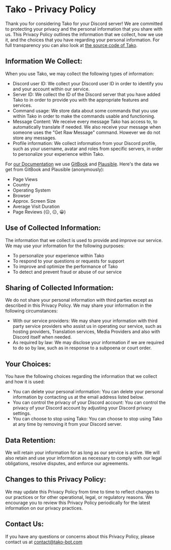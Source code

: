 # Tako - Privacy Policy
Thank you for considering Tako for your Discord server! We are committed to protecting your privacy and the personal information that you share with us. This Privacy Policy outlines the information that we collect, how we use it, and the choices that you have regarding your personal information. For full transparency you can also look at [the source code of Tako](https://github.com/tako-discord/tako).

## Information We Collect:

When you use Tako, we may collect the following types of information:

- Discord user ID: We collect your Discord user ID in order to identify you and your account within our service.
- Server ID: We collect the ID of the Discord server that you have added Tako to in order to provide you with the appropriate features and services.
- Command usage: We store data about some commands that you use within Tako in order to make the commands usable and functioning.
- Message Content: We receive every message Tako has access to, to automatically translate if needed. We also receive your message when someone uses the "Get Raw Message" command. However we do not store any messages.
- Profile information: We collect information from your Discord profile, such as your username, avatar and roles from specific servers, in order to personalize your experience within Tako.

For [our Documentation](https://docs.tako-bot.com) we use [GitBook](https://policies.gitbook.com/privacy-and-security/privacy) and [Plausible](https://plausible.io/privacy).
Here's the data we get from GitBook and Plausible (anonymously):
- Page Views
- Country
- Operating System
- Browser
- Approx. Screen Size
- Average Visit Duration
- Page Reviews (☹️, 😐, 😀)

## Use of Collected Information:

The information that we collect is used to provide and improve our service. We may use your information for the following purposes:

- To personalize your experience within Tako
- To respond to your questions or requests for support
- To improve and optimize the performance of Tako
- To detect and prevent fraud or abuse of our service

## Sharing of Collected Information:

We do not share your personal information with third parties except as described in this Privacy Policy. We may share your information in the following circumstances:

- With our service providers: We may share your information with third party service providers who assist us in operating our service, such as hosting providers, Translation services, Media Providers and also with Discord itself when needed.
- As required by law: We may disclose your information if we are required to do so by law, such as in response to a subpoena or court order.

## Your Choices:

You have the following choices regarding the information that we collect and how it is used:

- You can delete your personal information: You can delete your personal information by contacting us at the email address listed below.
- You can control the privacy of your Discord account: You can control the privacy of your Discord account by adjusting your Discord privacy settings.
- You can choose to stop using Tako: You can choose to stop using Tako at any time by removing it from your Discord server.

## Data Retention:

We will retain your information for as long as our service is active. We will also retain and use your information as necessary to comply with our legal obligations, resolve disputes, and enforce our agreements.

## Changes to this Privacy Policy:

We may update this Privacy Policy from time to time to reflect changes to our practices or for other operational, legal, or regulatory reasons. We encourage you to review this Privacy Policy periodically for the latest information on our privacy practices.

## Contact Us:

If you have any questions or concerns about this Privacy Policy, please contact us at <a href="mailto:contact@tako-bot.com">contact@tako-bot.com</a>
